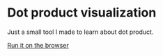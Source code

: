 # Dot product visualization

Just a small tool I made to learn about dot product.

[Run it on the browser](https://richom.github.io/dot-product/)
